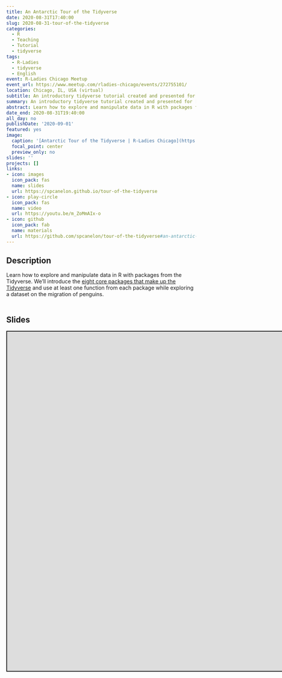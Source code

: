 ```yaml
---
title: An Antarctic Tour of the Tidyverse
date: 2020-08-31T17:40:00
slug: 2020-08-31-tour-of-the-tidyverse
categories:
  - R
  - Teaching
  - Tutorial
  - tidyverse
tags:
  - R-Ladies
  - tidyverse
  - English
event: R-Ladies Chicago Meetup
event_url: https://www.meetup.com/rladies-chicago/events/272755101/
location: Chicago, IL, USA (virtual)
subtitle: An introductory tidyverse tutorial created and presented for R-Ladies Chicago
summary: An introductory tidyverse tutorial created and presented for [R-Ladies Chicago](https://rladieschicago.org/)
abstract: Learn how to explore and manipulate data in R with packages from the Tidyverse. We'll introduce the [eight core packages that make up the Tidyverse](https://www.tidyverse.org/packages/#core-tidyverse) and use at least one function from each package while exploring a dataset on the migration of penguins.
date_end: 2020-08-31T19:40:00
all_day: no
publishDate: '2020-09-01'
featured: yes
image: 
  caption: '[Antarctic Tour of the Tidyverse | R-Ladies Chicago](https://spcanelon.github.io/tour-of-the-tidyverse)'
  focal_point: center
  preview_only: no
slides: ''
projects: []
links:
- icon: images
  icon_pack: fas
  name: slides
  url: https://spcanelon.github.io/tour-of-the-tidyverse
- icon: play-circle
  icon_pack: fas
  name: video
  url: https://youtu.be/m_ZoMmAIx-o
- icon: github
  icon_pack: fab
  name: materials
  url: https://github.com/spcanelon/tour-of-the-tidyverse#an-antarctic-tour-of-the-tidyverse
---
```


<script src="{{< blogdown/postref >}}index_files/fitvids/fitvids.min.js"></script>

## Description

Learn how to explore and manipulate data in R with packages from the Tidyverse. We’ll introduce the [eight core packages that make up the Tidyverse](https://www.tidyverse.org/packages/#core-tidyverse) and use at least one function from each package while exploring a dataset on the migration of penguins.
<br><br>

## Slides

<div class="shareagain" style="min-width:300px;margin:1em auto;">
<iframe src="https://spcanelon.github.io/tour-of-the-tidyverse" width="1600" height="900" style="border:2px solid currentColor;" loading="lazy" allowfullscreen></iframe>
<script>fitvids('.shareagain', {players: 'iframe'});</script>
</div>

